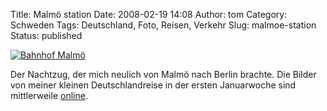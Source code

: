 Title: Malmö station
Date: 2008-02-19 14:08
Author: tom
Category: Schweden
Tags: Deutschland, Foto, Reisen, Verkehr
Slug: malmoe-station
Status: published

[![Bahnhof
Malmö](http://www.fiket.de/pic/malmostn_s.jpg "Bahnhof Malmö")](http://www.fiket.de/pic/malmostn_l.jpg)

Der Nachtzug, der mich neulich von Malmö nach Berlin brachte. Die Bilder
von meiner kleinen Deutschlandreise in der ersten Januarwoche sind
mittlerweile
[online](http://thomasmarquart.net/gallery/DlandJan08/index.html).

